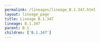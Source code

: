 ```yaml
---
permalink: /lineages/lineage_B.1.347.html
layout: lineage_page
title: Lineage B.1.347
lineage: B.1.347
parent: B.1
children: ['B.1.347']
---
```

